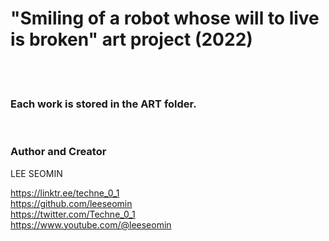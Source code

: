 
# "Smiling of a robot whose will to live is broken" art project (2022)


  <br/>   <br/>  
  
### Each work is stored in the ART folder.  

<br/>  





### Author and Creator
 
 LEE SEOMIN
 
 https://linktr.ee/techne_0_1
   <br/> 
 https://github.com/leeseomin 
  <br/> 
 https://twitter.com/Techne_0_1
 <br/>
 https://www.youtube.com/@leeseomin
  <br/>
